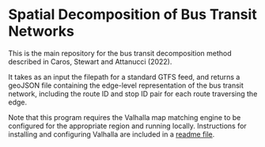 # Spatial Decomposition of Bus Transit Networks 

This is the main repository for the bus transit decomposition method described
in Caros, Stewart and Attanucci (2022). 

It takes as an input the filepath for a standard GTFS feed, and returns
a geoJSON file containing the edge-level representation of the bus transit
network, including the route ID and stop ID pair for each route traversing
the edge. 

Note that this program requires the Valhalla map matching engine to be
configured for the appropriate region and running locally. Instructions
for installing and configuring Valhalla are included in a [readme file](valhalla_readme.md). 


